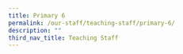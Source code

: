 ```yaml
---
title: Primary 6
permalink: /our-staff/teaching-staff/primary-6/
description: ""
third_nav_title: Teaching Staff
---
```

